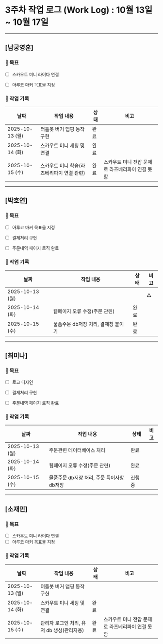 # 3주차 작업 로그 (Work Log) : 10월 13일 ~ 10월 17일


---

## [남궁영훈]

### 🎯 목표

- [ ] 스카우트 미니 라이다 연결
- [ ] 아루코 마커 목표물 지정



### 📅 작업 기록
| 날짜       | 작업 내용                      | 상태   | 비고 |
|------------|-------------------------------|--------|------|
| 2025-10-13 (월) | 터틀봇 버거 맵핑 동작 구현   |완료  |  |
| 2025-10-14 (화) | 스카우트 미니 세팅 및 연결 |완료 |  |
| 2025-10-15 (수) | 스카우트 미니 학습(라즈베리파이 연결 관련)|완료|스카우트 미니 전압 문제로 라즈베리파이 연결 못함 |

---

## [박호연]

### 🎯 목표
- [ ] 아루코 마커 목표물 지정
- [ ] 결제처리 구현
- [ ] 주문내역 페이지 로직 완료


### 📅 작업 기록
| 날짜       | 작업 내용                         | 상태       | 비고 |
|------------|----------------------------------|-----------|------|
| 2025-10-13 (월) |     |  |△  |
| 2025-10-14 (화) |웹페이지 오류 수정(주문 관련)  |완료 |  |
| 2025-10-15 (수) | 물품주문 db저장 처리, 결제창 붙이기|완료| |



---

## [최미나]

### 🎯 목표
- [ ] 로고 디자인
- [ ] 결제처리 구현
- [ ] 주문내역 페이지 로직 완료


### 📅 작업 기록
| 날짜       | 작업 내용                         | 상태       | 비고 |
|------------|----------------------------------|-----------|------|
| 2025-10-13 (월) |주문관련 데이터베이스 처리    |완료 |  |
| 2025-10-14 (화) |웹페이지 오류 수정(주문 관련)  |완료 |  |
| 2025-10-15 (수) | 물품주문 db저장 처리, 주문 특이사항 db저장|진행중| |


---

## [소재민]

### 🎯 목표
- [ ] 스카우트 미니 라이다 연결
- [ ] 아루코 마커 목표물 지정

### 📅 작업 기록
| 날짜       | 작업 내용                         | 상태       | 비고 |
|------------|----------------------------------|-----------|------|
| 2025-10-13 (월) | 터틀봇 버거 맵핑 동작 구현     |  |  |
| 2025-10-14 (화) | 스카우트 미니 세팅 및 연결 |완료 |  |
| 2025-10-15 (수) | 관리자 로그인 처리, 유저 db 생성(관리자용)|완료|스카우트 미니 전압 문제로 라즈베리파이 연결 못함 |

